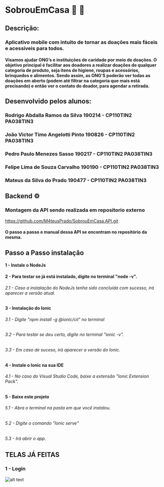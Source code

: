 # SobrouEmCasa :iphone: :house_with_garden:
## Descrição:
### Aplicativo mobile com intuito de tornar as doações mais fáceis e acessíveis  para todos.
#### Visamos ajudar ONG’s e instituições de caridade por meio de doações. O objetivo principal é facilitar aos doadores a realizar doações de qualquer categoria de produto, seja itens de higiene, roupas e acessórios, brinquedos e alimentos. Sendo assim, as ONG'S poderão ver todas as doações em aberto (podem até filtrar na categoria que mais está precisando) e então ver o contato do doador, para agendar a retirada.

## Desenvolvido pelos alunos:
### Rodrigo Abdalla Ramos da Silva    190214 - CP110TIN2 PA038TIN3  
### João Victor Timo Angelotti Pinto  190826 - CP110TIN2 PA038TIN3  
### Pedro Paulo Menezes Sasso         190217 - CP110TIN2 PA038TIN3  
### Felipe Lima de Souza Carvalho     190190 - CP110TIN2 PA038TIN3  
### Mateus da Silva do Prado          190477 - CP110TIN2 PA038TIN3   


## Backend ⚙️

### Montagem da API sendo realizada em repositorio externo
https://github.com/M4teusPrado/SobrouEmCasa.API.git
#### O passo a passo e manual dessa API se encontram no repositório da mesma.

## Passo a Passo instalação
#### 1 - Instale o NodeJs

#### 2 - Para testar se já está instalado, digite no terminal "node -v".
######    2.1 - Caso a instalação do NodeJs tenha sido concluída com sucesso, irá aparecer a versão atual.
  
#### 3 - Instalação do Ionic
######    3.1 - Digite "npm install -g @ionic/cli" no terminal
######    3.2 - Para testar se deu certo, digite no terminal "ionic -v".
######    3.3 - Em caso de suceso, irá aparecer a versão do Ionic.
  
#### 4 - Instale o Ionic na sua IDE
######    4.1 - No caso do Visual Studio Code, baixe a extensão "Ionic Extension Pack".

#### 5 - Baixe este projeto
######    5.1 - Abra o terminal na pasta em que você instalou.
######    5.2 - Digite o comando "Ionic serve"
######    5.3 - Irá abrir o app.

## TELAS JÁ FEITAS 
### 1 - Login
![alt text](https://github.com/fe-lsc/SobrouEmCasa/blob/main/public/assets/TelasEmDesenvolvimento/Login.png)





